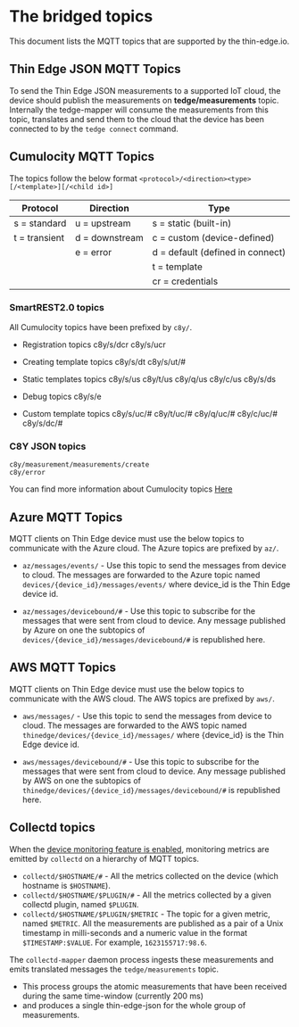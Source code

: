 # The bridged topics

This document lists the MQTT topics that are supported by the thin-edge.io.

## Thin Edge JSON MQTT Topics

To send the Thin Edge JSON measurements to a supported IoT cloud, the device should publish the measurements on
**tedge/measurements** topic. Internally the tedge-mapper will consume the measurements from this topic, translates and
send them to the cloud that the device has been connected to by the `tedge connect` command.

## Cumulocity MQTT Topics

The topics follow the below format
`<protocol>/<direction><type>[/<template>][/<child id>]`

| Protocol | Direction | Type |
|----------|-----------|-------|
| s = standard  | u = upstream | s =  static (built-in)
| t = transient | d = downstream |c = custom (device-defined)
|               |  e = error| d = default (defined in connect)
|               |           | t = template
|               |           | cr = credentials

### SmartREST2.0 topics

   All Cumulocity topics have been prefixed by `c8y/`.

* Registration topics
     c8y/s/dcr
     c8y/s/ucr

* Creating template topics
     c8y/s/dt
     c8y/s/ut/#

* Static templates topics
    c8y/s/us
    c8y/t/us
    c8y/q/us
    c8y/c/us
    c8y/s/ds

* Debug topics
    c8y/s/e

* Custom template topics
    c8y/s/uc/#
    c8y/t/uc/#
    c8y/q/uc/#
    c8y/c/uc/#
    c8y/s/dc/#

### C8Y JSON topics

    c8y/measurement/measurements/create
    c8y/error

You can find more information about Cumulocity topics
[Here](https://tech.forums.softwareag.com/t/cumulocity-iot-tips-and-tricks-mqtt-cheat-sheet/237187)

## Azure MQTT Topics

MQTT clients on Thin Edge device must use the below topics to communicate with the Azure cloud.
The Azure topics are prefixed by `az/`.

* `az/messages/events/`  - Use this topic to send the messages from device to
 cloud. The messages are forwarded to the Azure topic named
 `devices/{device_id}/messages/events/` where device_id is the Thin Edge device
 id.

* `az/messages/devicebound/#` - Use this topic to subscribe for the messages that were sent from cloud to device.
 Any message published by Azure on one the subtopics of `devices/{device_id}/messages/devicebound/#`
 is republished here.

## AWS MQTT Topics

MQTT clients on Thin Edge device must use the below topics to communicate with the AWS cloud.
The AWS topics are prefixed by `aws/`.

 * `aws/messages/`  - Use this topic to send the messages from device to cloud.
 The messages are forwarded to the AWS topic named `thinedge/devices/{device_id}/messages/`
 where {device_id} is the Thin Edge device id.

 * `aws/messages/devicebound/#` - Use this topic to subscribe for the messages that were sent from cloud to device.
 Any message published by AWS on one the subtopics of `thinedge/devices/{device_id}/messages/devicebound/#`
 is republished here.
 
## Collectd topics

When the [device monitoring feature is enabled](../tutorials/device-monitoring.md),
monitoring metrics are emitted by `collectd` on a hierarchy of MQTT topics.

* `collectd/$HOSTNAME/#` - All the metrics collected on the device (which hostname is `$HOSTNAME`).
* `collectd/$HOSTNAME/$PLUGIN/#` - All the metrics collected by a given collectd plugin, named `$PLUGIN`.
* `collectd/$HOSTNAME/$PLUGIN/$METRIC` - The topic for a given metric, named `$METRIC`.
   All the measurements are published as a pair of a Unix timestamp in milli-seconds and a numeric value
   in the format `$TIMESTAMP:$VALUE`. For example, `1623155717:98.6`.

The `collectd-mapper` daemon process ingests these measurements and emits translated messages
the `tedge/measurements` topic.

* This process groups the atomic measurements that have been received during the same time-window (currently 200 ms)
* and produces a single thin-edge-json for the whole group of measurements.
